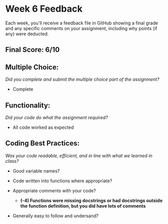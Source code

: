 # Week 6 Feedback
Each week, you'll receive a feedback file in GitHub showing a final grade and any specific comments on your assignment, including why points (if any) were deducted.


## Final Score: 6/10

## Multiple Choice:
_Did you complete and submit the multiple choice part of the assignment?_
* Complete

## Functionality: 
_Did your code do what the assignment required?_
* All code worked as expected

## Coding Best Practices:
_Was your code readable, efficient, and in line with what we learned in class?_
* Good variable names?
* Code written into functions where appropriate?
* Appropriate comments with your code?
  * **(-4) Functions were missing docstrings or had docstrings outside the function definition, but you did have lots of comments**

* Generally easy to follow and undersand?
